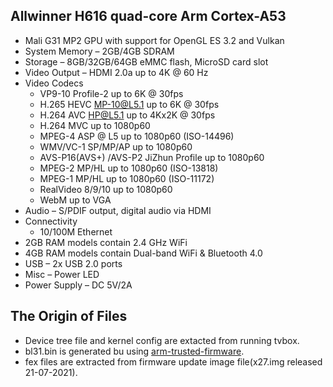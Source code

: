 ## Allwinner H616 quad-core Arm Cortex-A53
-  Mali G31 MP2 GPU with support for OpenGL ES 3.2 and Vulkan
- System Memory – 2GB/4GB SDRAM
- Storage – 8GB/32GB/64GB eMMC flash, MicroSD card slot
- Video Output – HDMI 2.0a up to 4K @ 60 Hz
- Video Codecs
  - VP9-10 Profile-2 up to 6K @ 30fps
  - H.265 HEVC MP-10@L5.1 up to 6K @ 30fps
  - H.264 AVC HP@L5.1 up to 4Kx2K @ 30fps
  - H.264 MVC up to 1080p60
  - MPEG-4 ASP @ L5 up to 1080p60 (ISO-14496)
  - WMV/VC-1 SP/MP/AP up to 1080p60
  - AVS-P16(AVS+) /AVS-P2 JiZhun Profile up to 1080p60
  - MPEG-2 MP/HL up to 1080p60 (ISO-13818)
  - MPEG-1 MP/HL up to 1080p60 (ISO-11172)
  - RealVideo 8/9/10 up to 1080p60
  - WebM up to VGA
- Audio – S/PDIF output, digital audio via HDMI
- Connectivity
  - 10/100M Ethernet
- 2GB RAM models contain 2.4 GHz WiFi
- 4GB RAM models contain Dual-band WiFi & Bluetooth 4.0
- USB – 2x USB 2.0 ports
- Misc – Power LED
- Power Supply – DC 5V/2A

## The Origin of Files
- Device tree file and kernel config are extacted from running tvbox.
- bl31.bin is generated bu using [arm-trusted-firmware](https://github.com/apritzel/arm-trusted-firmware.git).
- fex files are extracted from firmware update image file(x27.img released
  21-07-2021).
